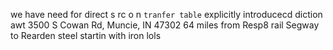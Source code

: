 we have need for direct s rc o n `tranfer table` explicitly introducecd  diction  awt 3500 S Cowan Rd, Muncie, IN 47302
64 miles  from Resp8 rail
Segway  to Rearden steel
startin with iron lols